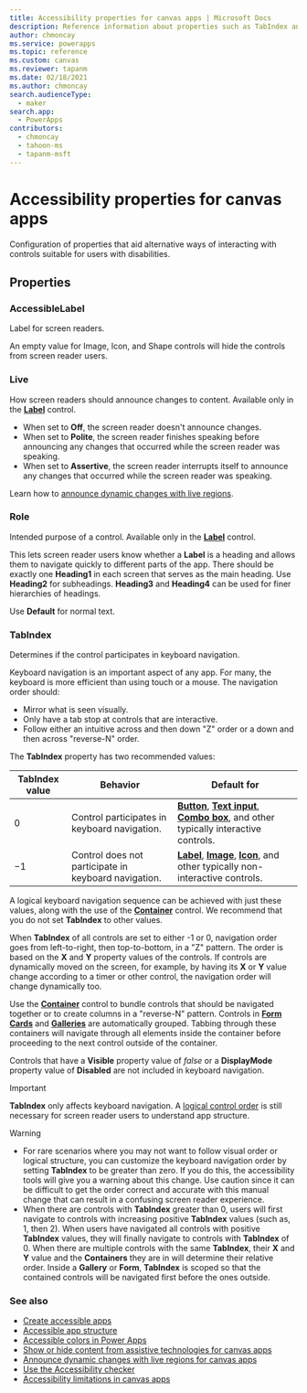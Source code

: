 ```yaml
---
title: Accessibility properties for canvas apps | Microsoft Docs
description: Reference information about properties such as TabIndex and Tooltip
author: chmoncay
ms.service: powerapps
ms.topic: reference
ms.custom: canvas
ms.reviewer: tapanm
ms.date: 02/18/2021
ms.author: chmoncay
search.audienceType: 
  - maker
search.app: 
  - PowerApps
contributors:
  - chmoncay
  - tahoon-ms
  - tapanm-msft
---
```

# Accessibility properties for canvas apps

Configuration of properties that aid alternative ways of interacting with controls suitable for users with disabilities.

## Properties

### AccessibleLabel
Label for screen readers.

An empty value for Image, Icon, and Shape controls will hide the controls from screen reader users.

### Live
How screen readers should announce changes to content. Available only in the **[Label](control-text-box.md)** control.

* When set to **Off**, the screen reader doesn't announce changes.
* When set to **Polite**, the screen reader finishes speaking before announcing any changes that occurred while the screen reader was speaking.
* When set to **Assertive**, the screen reader interrupts itself to announce any changes that occurred while the screen reader was speaking.

Learn how to [announce dynamic changes with live regions](../accessible-apps-live-regions.md).

### Role
Intended purpose of a control. Available only in the **[Label](control-text-box.md)** control.

This lets screen reader users know whether a **Label** is a heading and allows them to navigate quickly to different parts of the app. There should be exactly one **Heading1** in each screen that serves as the main heading. Use **Heading2** for subheadings. **Heading3** and **Heading4** can be used for finer hierarchies of headings.

Use **Default** for normal text.

### TabIndex
Determines if the control participates in keyboard navigation.

Keyboard navigation is an important aspect of any app. For many, the keyboard is more efficient than using touch or a mouse. The navigation order should:
- Mirror what is seen visually.
- Only have a tab stop at controls that are interactive.
- Follow either an intuitive across and then down "Z" order or a down and then across "reverse-N" order.

The **TabIndex** property has two recommended values:

| TabIndex value | Behavior | Default for |
|----------------|----------|-------------|
| 0 | Control participates in keyboard navigation. | [**Button**](control-button.md), [**Text input**](control-text-input.md), [**Combo box**](control-combo-box.md), and other typically interactive controls. |
| &minus;1 | Control does not participate in keyboard navigation. | [**Label**](control-text-box.md), [**Image**](control-image.md), [**Icon**](control-shapes-icons.md), and other typically non-interactive controls. |

A logical keyboard navigation sequence can be achieved with just these values, along with the use of the [**Container**](control-container.md) control. We recommend that you do not set **TabIndex** to other values.

When **TabIndex** of all controls are set to either -1 or 0, navigation order goes from left-to-right, then top-to-bottom, in a "Z" pattern. The order is based on the **X** and **Y** property values of the controls. If controls are dynamically moved on the screen, for example, by having its **X** or **Y** value change according to a timer or other control, the navigation order will change dynamically too.

Use the [**Container**](control-container.md) control to bundle controls that should be navigated together or to create columns in a "reverse-N" pattern. Controls in **[Form Cards](control-card.md)** and [**Galleries**](control-gallery.md) are automatically grouped. Tabbing through these containers will navigate through all elements inside the container before proceeding to the next control outside of the container.  

Controls that have a **Visible** property value of *false* or a **DisplayMode** property value of **Disabled** are not included in keyboard navigation.

> [!IMPORTANT]
> **TabIndex** only affects keyboard navigation. A [logical control order](../accessible-apps-structure.md) is still necessary for screen reader users to understand app structure.

> [!WARNING]
> - For rare scenarios where you may not want to follow visual order or logical structure, you can customize the keyboard navigation order by setting **TabIndex** to be greater than zero. If you do this, the accessibility tools will give you a warning about this change. Use caution since it can be difficult to get the order correct and accurate with this manual change that can result in a confusing screen reader experience.
> - When there are controls with **TabIndex** greater than 0, users will first navigate to controls with increasing positive **TabIndex** values (such as, 1, then 2). When users have navigated all controls with positive **TabIndex** values, they will finally navigate to controls with **TabIndex** of 0. When there are multiple controls with the same **TabIndex**, their **X** and **Y** value and the **Containers** they are in will determine their relative order. Inside a **Gallery** or **Form**, **TabIndex** is scoped so that the contained controls will be navigated first before the ones outside.

### See also

- [Create accessible apps](../accessible-apps.md)
- [Accessible app structure](../accessible-apps-structure.md)
- [Accessible colors in Power Apps](../accessible-apps-color.md)
- [Show or hide content from assistive technologies for canvas apps](../accessible-apps-content-visibility.md)
- [Announce dynamic changes with live regions for canvas apps](../accessible-apps-live-regions.md)
- [Use the Accessibility checker](../accessibility-checker.md)
- [Accessibility limitations in canvas apps](../accessible-apps-limitations.md)
